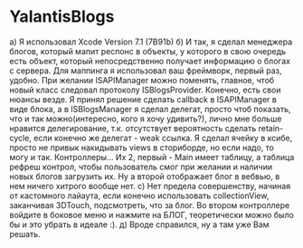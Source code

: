 # YalantisBlogs
а) Я использовал Xcode Version 7.1 (7B91b)
б) И так, я сделал менеджера блогов, который мапит респонс в объекты, у которого в свою очередь есть объект, который непосредственно получает информацию о блогах с сервера. Для маппинга я использовал ваш фреймворк, первый раз, удобно. При желании ISAPIManager можно поменять, главное, чтоб новый класс следовал протоколу ISBlogsProvider. Конечно, есть свои нюансы везде. Я принял решение сделать callback в ISAPIManager в виде блока, а в ISBlogsManager я сделал делегат, просто чтоб показать, что и так можно(интересно, кого я хочу удивить?), лично мне больше нравится делегирование, т.к. отсутствует вероятность сделать retain-cycle, если конечно же делегат - weak ссылка. Я сделал ячейку в ксибе, просто не привык накидывать views в сториборде, но если надо, то могу и так. Контроллеры... Их 2, первый - Main имеет таблицу, а таблица рефреш контрол, чтобы пользователь смог при желании и наличии новых блогов загрузить их. Ну а второй отображает блог в вебвью, в нем ничего хитрого вообще нет.
с) Нет предела совершенству, начиная от кастомного лайаута, если конечно использовать collectionView, заканчивая 3DTouch, подсмотреть, что за блог. Во втором контроллере войдите в боковое меню и нажмите на БЛОГ, теоретически можно было бы и это убрать в идеале :).
д) Вроде справился, ну а там уже Вам решать.

